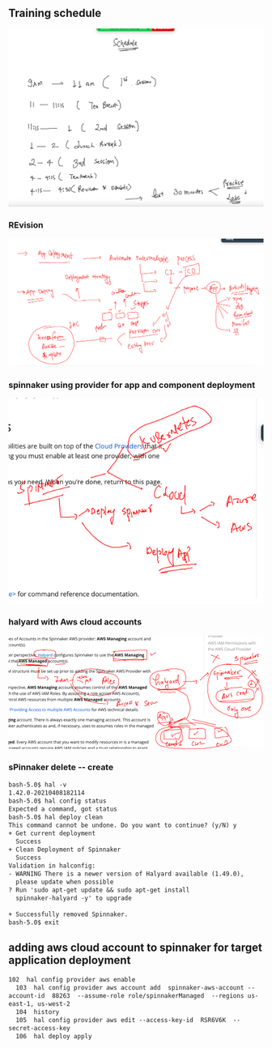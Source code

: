 ## Training schedule 

<img src="sch.png">

### REvision 

<img src="rev.png">

### spinnaker using provider for app and component deployment 

<img src="comp.png">

### halyard with Aws cloud accounts 

<img src="awss.png">


### sPinnaker delete -- create 

```
bash-5.0$ hal -v
1.42.0-20210408182114
bash-5.0$ hal config status
Expected a command, got status
bash-5.0$ hal deploy clean 
This command cannot be undone. Do you want to continue? (y/N) y
+ Get current deployment
  Success
+ Clean Deployment of Spinnaker
  Success
Validation in halconfig:
- WARNING There is a newer version of Halyard available (1.49.0),
  please update when possible
? Run 'sudo apt-get update && sudo apt-get install
  spinnaker-halyard -y' to upgrade

+ Successfully removed Spinnaker.
bash-5.0$ exit

```

## adding aws cloud account to spinnaker for target application deployment 

```
102  hal config provider aws enable 
  103  hal config provider aws account add  spinnaker-aws-account --account-id  88263  --assume-role role/spinnakerManaged  --regions us-east-1, us-west-2 
  104  history 
  105  hal config provider aws edit --access-key-id  RSR6V6K  --secret-access-key  
  106  hal deploy apply 
```
